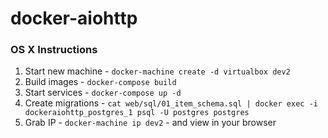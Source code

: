 # docker-aiohttp


### OS X Instructions

1. Start new machine - `docker-machine create -d virtualbox dev2`
1. Build images - `docker-compose build`
1. Start services - `docker-compose up -d`
1. Create migrations - `cat web/sql/01_item_schema.sql | docker exec -i dockeraiohttp_postgres_1 psql -U postgres postgres`
1. Grab IP - `docker-machine ip dev2` - and view in your browser
